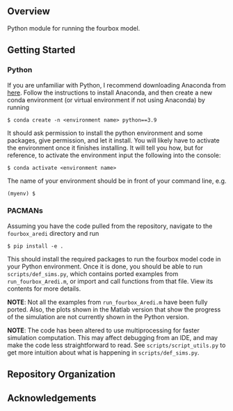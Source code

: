 ## Overview
Python module for running the fourbox model. 

## Getting Started


### Python
If you are unfamiliar with Python, I recommend downloading Anaconda from 
[here](https://www.anaconda.com/products/individual). Follow the instructions to install Anaconda, and then create a 
new conda environment (or virtual environment if not using Anaconda) by running

```
$ conda create -n <environment name> python==3.9
```

It should ask permission to install the python environment and some packages, give permission, and let it install. 
You will likely have to activate the environment once it finishes installing. It will tell you how, but for reference,
to activate the environment input the following into the console:

```commandline
$ conda activate <environment name>
```

The name of your environment should be in front of your command line, e.g. 

```commandline
(myenv) $ 
```

### PACMANs

Assuming you have the code pulled from the repository, navigate to the `fourbox_aredi` directory and run

```
$ pip install -e .
```

This should install the required packages to run the fourbox model code in your Python environment. Once it is done, you should be able to run `scripts/def_sims.py`, which contains ported examples from `run_fourbox_Aredi.m`, or import and call functions from that file. 
View its contents for more details.

**NOTE**: Not all the examples from `run_fourbox_Aredi.m` have been fully ported. Also, the plots shown in the Matlab version that show the progress of the simulation are not currently shown in the Python version. 

**NOTE**: The code has been altered to use multiprocessing for faster simulation computation. This may affect debugging from an IDE, and may make the code less straightforward to read. See `scripts/script_utils.py` to get more intuition about what is happening in `scripts/def_sims.py`.

## Repository Organization

## Acknowledgements
